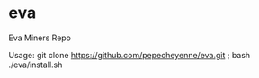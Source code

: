 # eva
Eva Miners Repo

Usage:
git clone https://github.com/pepecheyenne/eva.git ; bash ./eva/install.sh
